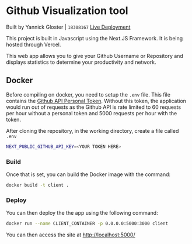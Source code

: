 # Github Visualization tool

Built by Yannick Gloster | `18308167`
[Live Deployment](https://github-visualization.vercel.app/)

This project is built in Javascript using the Next.JS Framework. It is being hosted through Vercel.

This web app allows you to give your Github Username or Repository and displays statistics to determine your productivity and network.

## Docker

Before compiling on docker, you need to setup the `.env` file. This file contains the [Github API Personal Token](https://github.com/settings/tokens/). Without this token, the application would run out of requests as the Github API is rate limited to 60 requests per hour without a personal token and 5000 requests per hour with the token.

After cloning the repository, in the working directory, create a file called `.env`

```bash
NEXT_PUBLIC_GITHUB_API_KEY=<YOUR TOKEN HERE>
```

### Build

Once that is set, you can build the Docker image with the command:

```bash
docker build -t client .
```

### Deploy

You can then deploy the the app using the following command:

```bash
docker run --name CLIENT_CONTAINER -p 0.0.0.0:5000:3000 client
```

You can then access the site at [http://localhost:5000/](http://localhost:5000/)
